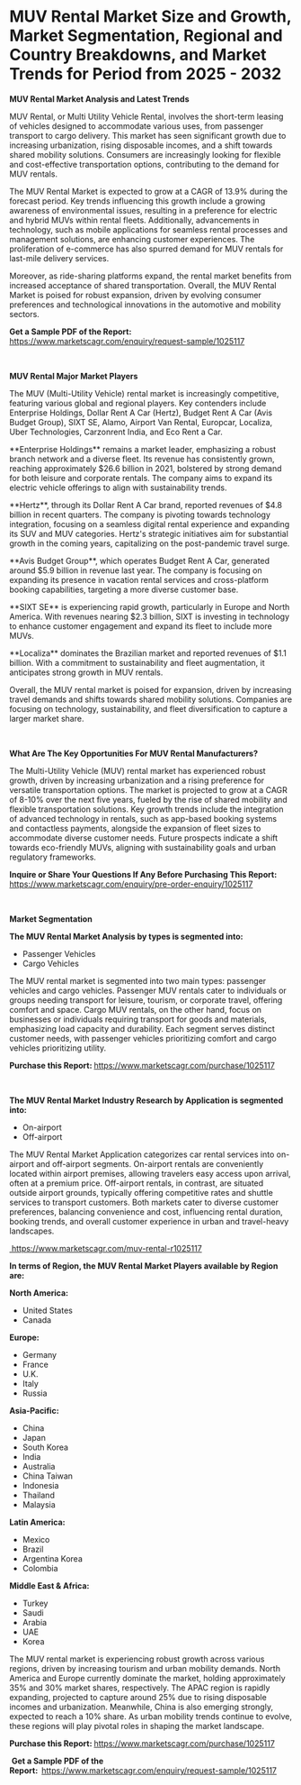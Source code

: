 <p><h1>MUV Rental Market Size and Growth, Market Segmentation, Regional and Country Breakdowns, and Market Trends for Period from 2025 -  2032</h1></p><p><strong>MUV Rental Market Analysis and Latest Trends</strong></p>
<p><p>MUV Rental, or Multi Utility Vehicle Rental, involves the short-term leasing of vehicles designed to accommodate various uses, from passenger transport to cargo delivery. This market has seen significant growth due to increasing urbanization, rising disposable incomes, and a shift towards shared mobility solutions. Consumers are increasingly looking for flexible and cost-effective transportation options, contributing to the demand for MUV rentals.</p><p>The MUV Rental Market is expected to grow at a CAGR of 13.9% during the forecast period. Key trends influencing this growth include a growing awareness of environmental issues, resulting in a preference for electric and hybrid MUVs within rental fleets. Additionally, advancements in technology, such as mobile applications for seamless rental processes and management solutions, are enhancing customer experiences. The proliferation of e-commerce has also spurred demand for MUV rentals for last-mile delivery services. </p><p>Moreover, as ride-sharing platforms expand, the rental market benefits from increased acceptance of shared transportation. Overall, the MUV Rental Market is poised for robust expansion, driven by evolving consumer preferences and technological innovations in the automotive and mobility sectors.</p></p>
<p><strong>Get a Sample PDF of the Report:&nbsp;</strong> <a href="https://www.marketscagr.com/enquiry/request-sample/1025117?utm_campaign=3087&utm_medium=2&utm_source=Github&utm_content=ia&utm_term=17042025&utm_id=muv-rental">https://www.marketscagr.com/enquiry/request-sample/1025117</a></p>
<p>&nbsp;</p>
<p><strong>MUV Rental Major Market Players</strong></p>
<p><p>The MUV (Multi-Utility Vehicle) rental market is increasingly competitive, featuring various global and regional players. Key contenders include Enterprise Holdings, Dollar Rent A Car (Hertz), Budget Rent A Car (Avis Budget Group), SIXT SE, Alamo, Airport Van Rental, Europcar, Localiza, Uber Technologies, Carzonrent India, and Eco Rent a Car.</p><p>**Enterprise Holdings** remains a market leader, emphasizing a robust branch network and a diverse fleet. Its revenue has consistently grown, reaching approximately $26.6 billion in 2021, bolstered by strong demand for both leisure and corporate rentals. The company aims to expand its electric vehicle offerings to align with sustainability trends.</p><p>**Hertz**, through its Dollar Rent A Car brand, reported revenues of $4.8 billion in recent quarters. The company is pivoting towards technology integration, focusing on a seamless digital rental experience and expanding its SUV and MUV categories. Hertz's strategic initiatives aim for substantial growth in the coming years, capitalizing on the post-pandemic travel surge.</p><p>**Avis Budget Group**, which operates Budget Rent A Car, generated around $5.9 billion in revenue last year. The company is focusing on expanding its presence in vacation rental services and cross-platform booking capabilities, targeting a more diverse customer base.</p><p>**SIXT SE** is experiencing rapid growth, particularly in Europe and North America. With revenues nearing $2.3 billion, SIXT is investing in technology to enhance customer engagement and expand its fleet to include more MUVs.</p><p>**Localiza** dominates the Brazilian market and reported revenues of $1.1 billion. With a commitment to sustainability and fleet augmentation, it anticipates strong growth in MUV rentals.</p><p>Overall, the MUV rental market is poised for expansion, driven by increasing travel demands and shifts towards shared mobility solutions. Companies are focusing on technology, sustainability, and fleet diversification to capture a larger market share.</p></p>
<p>&nbsp;</p>
<p><strong>What Are The Key Opportunities For MUV Rental Manufacturers?</strong></p>
<p><p>The Multi-Utility Vehicle (MUV) rental market has experienced robust growth, driven by increasing urbanization and a rising preference for versatile transportation options. The market is projected to grow at a CAGR of 8-10% over the next five years, fueled by the rise of shared mobility and flexible transportation solutions. Key growth trends include the integration of advanced technology in rentals, such as app-based booking systems and contactless payments, alongside the expansion of fleet sizes to accommodate diverse customer needs. Future prospects indicate a shift towards eco-friendly MUVs, aligning with sustainability goals and urban regulatory frameworks.</p></p>
<p><strong>Inquire or Share Your Questions If Any Before Purchasing This Report:</strong> <a href="https://www.marketscagr.com/enquiry/pre-order-enquiry/1025117?utm_campaign=3087&utm_medium=2&utm_source=Github&utm_content=ia&utm_term=17042025&utm_id=muv-rental">https://www.marketscagr.com/enquiry/pre-order-enquiry/1025117</a></p>
<p>&nbsp;</p>
<p><strong>Market Segmentation</strong></p>
<p><strong>The MUV Rental Market Analysis by types is segmented into:</strong></p>
<p><ul><li>Passenger Vehicles</li><li>Cargo Vehicles</li></ul></p>
<p><p>The MUV rental market is segmented into two main types: passenger vehicles and cargo vehicles. Passenger MUV rentals cater to individuals or groups needing transport for leisure, tourism, or corporate travel, offering comfort and space. Cargo MUV rentals, on the other hand, focus on businesses or individuals requiring transport for goods and materials, emphasizing load capacity and durability. Each segment serves distinct customer needs, with passenger vehicles prioritizing comfort and cargo vehicles prioritizing utility.</p></p>
<p><strong>Purchase this Report:&nbsp;</strong><a href="https://www.marketscagr.com/purchase/1025117?utm_campaign=3087&utm_medium=2&utm_source=Github&utm_content=ia&utm_term=17042025&utm_id=muv-rental">https://www.marketscagr.com/purchase/1025117</a></p>
<p>&nbsp;</p>
<p><strong>The MUV Rental Market Industry Research by Application is segmented into:</strong></p>
<p><ul><li>On-airport</li><li>Off-airport</li></ul></p>
<p><p>The MUV Rental Market Application categorizes car rental services into on-airport and off-airport segments. On-airport rentals are conveniently located within airport premises, allowing travelers easy access upon arrival, often at a premium price. Off-airport rentals, in contrast, are situated outside airport grounds, typically offering competitive rates and shuttle services to transport customers. Both markets cater to diverse customer preferences, balancing convenience and cost, influencing rental duration, booking trends, and overall customer experience in urban and travel-heavy landscapes.</p></p>
<p><a href="https://www.marketscagr.com/muv-rental-r1025117?utm_campaign=3087&utm_medium=2&utm_source=Github&utm_content=ia&utm_term=17042025&utm_id=muv-rental">&nbsp;https://www.marketscagr.com/muv-rental-r1025117</a></p>
<p><strong>In terms of Region, the MUV Rental Market Players available by Region are:</strong></p>
<p>
    <p> <strong> North America: </strong>
        <ul>
            <li>United States</li>
            <li>Canada</li>
        </ul>
        </p> 
    <p> <strong> Europe: </strong>
        <ul>
            <li>Germany</li>
            <li>France</li>
            <li>U.K.</li>
            <li>Italy</li>
            <li>Russia</li>
        </ul>
        </p> 
    <p> <strong> Asia-Pacific: </strong>
        <ul>
            <li>China</li>
            <li>Japan</li>
            <li>South Korea</li>
            <li>India</li>
            <li>Australia</li>
            <li>China Taiwan</li>
            <li>Indonesia</li>
            <li>Thailand</li>
            <li>Malaysia</li>
        </ul>
        </p> 
    <p> <strong> Latin America: </strong>
        <ul>
            <li>Mexico</li>
            <li>Brazil</li>
            <li>Argentina Korea</li>
            <li>Colombia</li>
        </ul>
        </p> 
    <p> <strong> Middle East & Africa: </strong>
        <ul>
            <li>Turkey</li>
            <li>Saudi</li>
            <li>Arabia</li>
            <li>UAE</li>
            <li>Korea</li>
        </ul>
    </p>
    </p>
<p><p>The MUV rental market is experiencing robust growth across various regions, driven by increasing tourism and urban mobility demands. North America and Europe currently dominate the market, holding approximately 35% and 30% market shares, respectively. The APAC region is rapidly expanding, projected to capture around 25% due to rising disposable incomes and urbanization. Meanwhile, China is also emerging strongly, expected to reach a 10% share. As urban mobility trends continue to evolve, these regions will play pivotal roles in shaping the market landscape.</p></p>
<p><strong>Purchase this Report: </strong><a href="https://www.marketscagr.com/purchase/1025117?utm_campaign=3087&utm_medium=2&utm_source=Github&utm_content=ia&utm_term=17042025&utm_id=muv-rental">https://www.marketscagr.com/purchase/1025117</a></p>
<p>&nbsp;<strong>Get a Sample PDF of the Report:&nbsp;&nbsp;</strong><a href="https://www.marketscagr.com/enquiry/request-sample/1025117?utm_campaign=3087&utm_medium=2&utm_source=Github&utm_content=ia&utm_term=17042025&utm_id=muv-rental">https://www.marketscagr.com/enquiry/request-sample/1025117</a></p>
<p><strong></strong></p>
<p><p></p><p></p><p></p></p>
